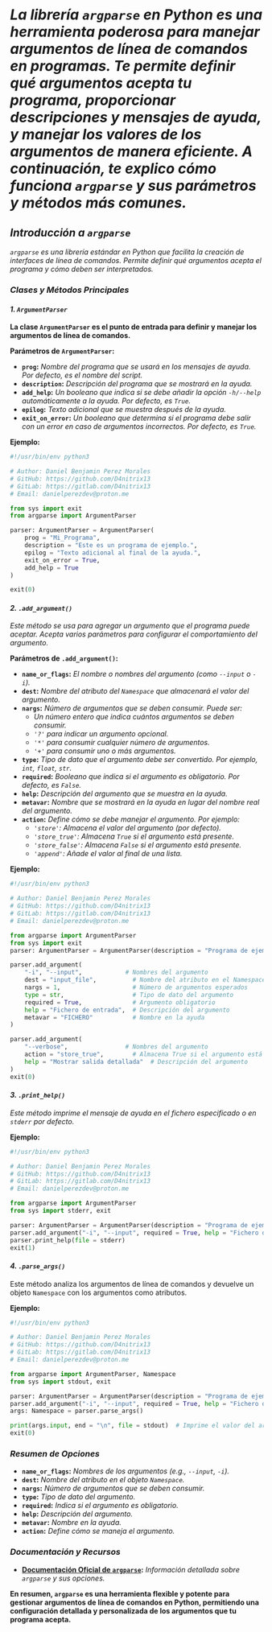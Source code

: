 <!-- Author: Daniel Benjamin Perez Morales -->
<!-- GitHub: https://github.com/D4nitrix13 -->
<!-- GitLab: https://gitlab.com/D4nitrix13 -->
<!-- Email: danielperezdev@proton.me -->

# ***La librería `argparse` en Python es una herramienta poderosa para manejar argumentos de línea de comandos en programas. Te permite definir qué argumentos acepta tu programa, proporcionar descripciones y mensajes de ayuda, y manejar los valores de los argumentos de manera eficiente. A continuación, te explico cómo funciona `argparse` y sus parámetros y métodos más comunes.***

## ***Introducción a `argparse`***

*`argparse` es una librería estándar en Python que facilita la creación de interfaces de línea de comandos. Permite definir qué argumentos acepta el programa y cómo deben ser interpretados.*

### ***Clases y Métodos Principales***

#### ***1. `ArgumentParser`***

**La clase `ArgumentParser` es el punto de entrada para definir y manejar los argumentos de línea de comandos.**

**Parámetros de `ArgumentParser`:**

- **`prog`:** *Nombre del programa que se usará en los mensajes de ayuda. Por defecto, es el nombre del script.*
- **`description`:** *Descripción del programa que se mostrará en la ayuda.*
- **`add_help`:** *Un booleano que indica si se debe añadir la opción `-h/--help` automáticamente a la ayuda. Por defecto, es `True`.*
- **`epilog`:** *Texto adicional que se muestra después de la ayuda.*
- **`exit_on_error`:** *Un booleano que determina si el programa debe salir con un error en caso de argumentos incorrectos. Por defecto, es `True`.*

**Ejemplo:**

```python
#!/usr/bin/env python3

# Author: Daniel Benjamin Perez Morales
# GitHub: https://github.com/D4nitrix13
# GitLab: https://gitlab.com/D4nitrix13
# Email: danielperezdev@proton.me

from sys import exit
from argparse import ArgumentParser

parser: ArgumentParser = ArgumentParser(
    prog = "Mi_Programa",
    description = "Este es un programa de ejemplo.",
    epilog = "Texto adicional al final de la ayuda.",
    exit_on_error = True,
    add_help = True
)

exit(0)
```

#### ***2. `.add_argument()`***

*Este método se usa para agregar un argumento que el programa puede aceptar. Acepta varios parámetros para configurar el comportamiento del argumento.*

**Parámetros de `.add_argument()`:**

- **`name_or_flags`:** *El nombre o nombres del argumento (como `--input` o `-i`).*
- **`dest`:** *Nombre del atributo del `Namespace` que almacenará el valor del argumento.*
- **`nargs`:** *Número de argumentos que se deben consumir. Puede ser:*
  - *Un número entero que indica cuántos argumentos se deben consumir.*
  - *`'?'` para indicar un argumento opcional.*
  - *`'*'` para consumir cualquier número de argumentos.*
  - *`'+'` para consumir uno o más argumentos.*
- **`type`:** *Tipo de dato que el argumento debe ser convertido. Por ejemplo, `int`, `float`, `str`.*
- **`required`:** *Booleano que indica si el argumento es obligatorio. Por defecto, es `False`.*
- **`help`:** *Descripción del argumento que se muestra en la ayuda.*
- **`metavar`:** *Nombre que se mostrará en la ayuda en lugar del nombre real del argumento.*
- **`action`:** *Define cómo se debe manejar el argumento. Por ejemplo:*
  - *`'store'`: Almacena el valor del argumento (por defecto).*
  - *`'store_true'`: Almacena `True` si el argumento está presente.*
  - *`'store_false'`: Almacena `False` si el argumento está presente.*
  - *`'append'`: Añade el valor al final de una lista.*

**Ejemplo:**

```python
#!/usr/bin/env python3

# Author: Daniel Benjamin Perez Morales
# GitHub: https://github.com/D4nitrix13
# GitLab: https://gitlab.com/D4nitrix13
# Email: danielperezdev@proton.me

from argparse import ArgumentParser
from sys import exit
parser: ArgumentParser = ArgumentParser(description = "Programa de ejemplo")

parser.add_argument(
    "-i", "--input",            # Nombres del argumento
    dest = "input_file",          # Nombre del atributo en el Namespace
    nargs = 1,                    # Número de argumentos esperados
    type = str,                   # Tipo de dato del argumento
    required = True,              # Argumento obligatorio
    help = "Fichero de entrada",  # Descripción del argumento
    metavar = "FICHERO"           # Nombre en la ayuda
)

parser.add_argument(
    "--verbose",                # Nombres del argumento
    action = "store_true",        # Almacena True si el argumento está presente
    help = "Mostrar salida detallada"  # Descripción del argumento
)
exit(0)
```

#### ***3. `.print_help()`***

*Este método imprime el mensaje de ayuda en el fichero especificado o en `stderr` por defecto.*

**Ejemplo:**

```python
#!/usr/bin/env python3

# Author: Daniel Benjamin Perez Morales
# GitHub: https://github.com/D4nitrix13
# GitLab: https://gitlab.com/D4nitrix13
# Email: danielperezdev@proton.me

from argparse import ArgumentParser
from sys import stderr, exit

parser: ArgumentParser = ArgumentParser(description = "Programa de ejemplo")
parser.add_argument("-i", "--input", required = True, help = "Fichero de entrada")
parser.print_help(file = stderr)
exit(1)
```

#### ***4. `.parse_args()`***

Este método analiza los argumentos de línea de comandos y devuelve un objeto `Namespace` con los argumentos como atributos.

**Ejemplo:**

```python
#!/usr/bin/env python3

# Author: Daniel Benjamin Perez Morales
# GitHub: https://github.com/D4nitrix13
# GitLab: https://gitlab.com/D4nitrix13
# Email: danielperezdev@proton.me

from argparse import ArgumentParser, Namespace
from sys import stdout, exit

parser: ArgumentParser = ArgumentParser(description = "Programa de ejemplo")
parser.add_argument("-i", "--input", required = True, help = "Fichero de entrada")
args: Namespace = parser.parse_args()

print(args.input, end = "\n", file = stdout)  # Imprime el valor del argumento --input
exit(0)
```

### ***Resumen de Opciones***

- **`name_or_flags`:** *Nombres de los argumentos (e.g., `--input`, `-i`).*
- **`dest`:** *Nombre del atributo en el objeto `Namespace`.*
- **`nargs`:** *Número de argumentos que se deben consumir.*
- **`type`:** *Tipo de dato del argumento.*
- **`required`:** *Indica si el argumento es obligatorio.*
- **`help`:** *Descripción del argumento.*
- **`metavar`:** *Nombre en la ayuda.*
- **`action`:** *Define cómo se maneja el argumento.*

### ***Documentación y Recursos***

- **[Documentación Oficial de `argparse`](https://docs.python.org/3/library/argparse.html "https://docs.python.org/3/library/argparse.html"):** *Información detallada sobre `argparse` y sus opciones.*

**En resumen, `argparse` es una herramienta flexible y potente para gestionar argumentos de línea de comandos en Python, permitiendo una configuración detallada y personalizada de los argumentos que tu programa acepta.**
